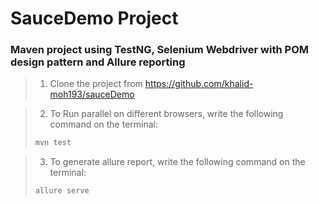 # SauceDemo Project

### Maven project using TestNG, Selenium Webdriver with POM design pattern and Allure reporting

>1. Clone the project from https://github.com/khalid-moh193/sauceDemo

>2. To Run parallel on different browsers, write the following command on the terminal:
>```bash
>mvn test

>3. To generate allure report, write the following command on the terminal:
>```bash
>allure serve
